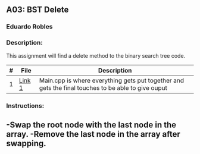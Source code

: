 ## A03: BST Delete
### Eduardo Robles
### Description: 

This assignment will find a delete method to the binary search tree code.

|  #  |  File  |  Description  |
| :---: | ---------------- | -------------------------------------------------- |
|  1  |  [Link 1](Main.cpp)  |  Main.cpp is where everything gets put together and gets the final touches to be able to give ouput  |

### Instructions:

-Swap the root node with the last node in the array. 
-Remove the last node in the array after swapping.
-
